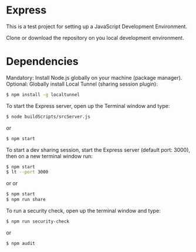 # Express
This is a test project for setting up a JavaScript Development Environment.

Clone or download the repository on you local development environment.

# Dependencies
Mandatory: Install Node.js globally on your machine (package manager).
Optional: Globally install Local Tunnel (sharing session plugin):
```sh
$ npm install -g localtunnel
```

To start the Express server, open up the Terminal window and type:
```sh
$ node buildScripts/srcServer.js
```
or
```sh
$ npm start
```

To start a dev sharing session, start the Express server (default port: 3000), then on a new terminal window run:
```sh
$ npm start
$ lt --port 3000
```
or
or
```sh
$ npm start
$ npm run share
```

To run a security check, open up the terminal window and type:
```sh
$ npm run security-check
```
or
```sh
$ npm audit
```
